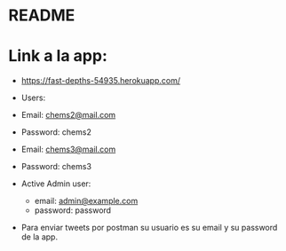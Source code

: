 # README


# Link a la app:

* https://fast-depths-54935.herokuapp.com/

* Users:

* Email: chems2@mail.com
* Password: chems2

* Email: chems3@mail.com
* Password: chems3

* Active Admin user:

    * email: admin@example.com 
    * password: password 
    
* Para enviar tweets por postman su usuario es su email y su password de la app.
